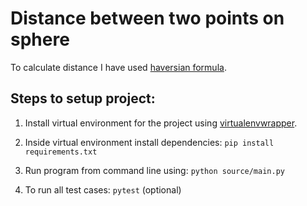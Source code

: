 # Distance between two points on sphere

To calculate distance I have used [haversian formula](https://en.wikipedia.org/wiki/Haversine_formula).


## Steps to setup project:

1. Install virtual environment for the project using
[virtualenvwrapper](https://virtualenvwrapper.readthedocs.io/).

2. Inside virtual environment install dependencies:
`pip install requirements.txt`

3. Run program from command line using: `python source/main.py`

4. To run all test cases: `pytest` (optional)
